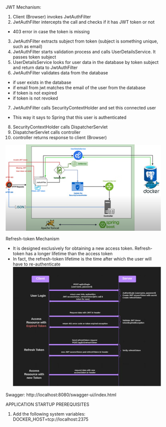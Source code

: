 JWT Mechanism:
1. Client (Browser) invokes JwtAuthFilter
2. JwtAuthFilter intercepts the call and checks if it has JWT token or not
- 403 error in case the token is missing
3. JwtAuthFilter extracts subject from token (subject is something unique, such as email)
4. JwtAuthFilter starts validation process and calls UserDetailsService. It passes token subject
5. UserDetailsService looks for user data in the database by token subject and return data to JwtAuthFilter
6. JwtAuthFilter validates data from the database  
- if user exists in the database
- if email from jwt matches the email of the user from the database
- if token is not expired
- if token is not revoked
7. JwtAuthFilter calls SecurityContextHolder and set this connected user
- This way it says to Spring that this user is authenticated
8. SecurityContextHolder calls DispatcherServlet
9. DispatcherServlet calls controller
10. controller returns response to client (Browser)

![JWT mechanism](doc/jwt_mechanism.PNG)

Refresh-token Mechanism  
- It is designed exclusively for obtaining a new access token. Refresh-token has a longer lifetime than the access token  
- In fact, the refresh-token lifetime is the time after which the user will have to re-authenticate
![refresh_token_mechanism](doc/refresh_token_mechanism.PNG)  
  
Swagger:
http://localhost:8080/swagger-ui/index.html

APPLICATION STARTUP PREREQUISITES
1. Add the following system variables:
DOCKER_HOST=tcp://localhost:2375